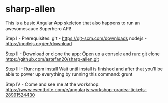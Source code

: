 # sharp-allen
This is a basic Angular App skeleton that also happens to run an awesomesauce Superhero API!

Step I - Prerequisites:
git - https://git-scm.com/downloads
nodejs - https://nodejs.org/en/download

Step II - Download or clone the app:
Open up a console and run: git clone https://github.com/astefan20/sharp-allen.git

Step III - Run: npm install
Wait until install is finished and after that you'll be able to power up everything by running this command: grunt

Step IV - Come and see me at the workshop: https://www.eventbrite.com/e/angularjs-workshop-oradea-tickets-28991524430